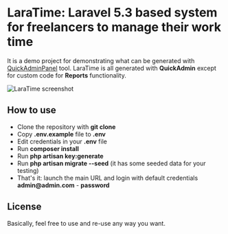 # LaraTime: Laravel 5.3 based system for freelancers to manage their work time

It is a demo project for demonstrating what can be generated with [QuickAdminPanel](https://quickadminpanel.com) tool.
LaraTime is all generated with __QuickAdmin__ except for custom code for __Reports__ functionality.

![LaraTime screenshot](http://webcoderpro.com/laratime-demo.png)

## How to use

- Clone the repository with __git clone__
- Copy __.env.example__ file to __.env__
- Edit credentials in your __.env__ file
- Run __composer install__
- Run __php artisan key:generate__
- Run __php artisan migrate --seed__ (it has some seeded data for your testing)
- That's it: launch the main URL and login with default credentials __admin@admin.com__ - __password__

## License

Basically, feel free to use and re-use any way you want.
